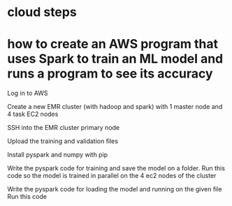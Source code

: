 # cloud steps

# how to create an AWS program that uses Spark to train an ML model and runs a program to see its accuracy

Log in to AWS

Create a new EMR cluster (with hadoop and spark) with 1 master node and 4 task EC2 nodes

SSH into the EMR cluster primary node

Upload the training and validation files

Install pyspark and numpy with pip

Write the pyspark code for training and save the model on a folder.
Run this code so the model is trained in parallel on the 4 ec2 nodes of the cluster

Write the pyspark code for loading the model and running on the given file
Run this code

